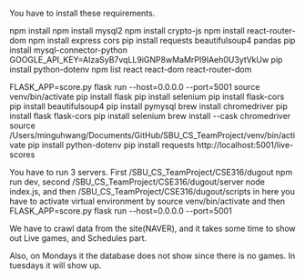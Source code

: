 You have to install these requirements.

npm install
npm install mysql2
npm install crypto-js
npm install react-router-dom
npm install express cors
pip install requests beautifulsoup4 pandas
pip install mysql-connector-python
GOOGLE_API_KEY=AIzaSyB7vqLL9iGNP8wMaMrPI9IAeh0U3ytVkUw
pip install python-dotenv
npm list react react-dom react-router-dom

FLASK_APP=score.py flask run --host=0.0.0.0 --port=5001
source venv/bin/activate
pip install flask
pip install selenium
pip install flask-cors
pip install beautifulsoup4
pip install pymysql
brew install chromedriver
pip install flask flask-cors
pip install selenium
brew install --cask chromedriver
source /Users/minguhwang/Documents/GitHub/SBU_CS_TeamProject/venv/bin/activate
pip install python-dotenv
pip install requests
http://localhost:5001/live-scores

You have to run 3 servers.
First /SBU_CS_TeamProject/CSE316/dugout npm run dev,
second /SBU_CS_TeamProject/CSE316/dugout/server node index.js,
and then /SBU_CS_TeamProject/CSE316/dugout/scripts in here you have to activate 
virtual environment by source venv/bin/activate and then 
FLASK_APP=score.py flask run --host=0.0.0.0 --port=5001

We have to crawl data from the site(NAVER), and it takes some time to show out
Live games, and Schedules part. 

Also, on Mondays it the database does not show since there is no games.
In tuesdays it will show up. 